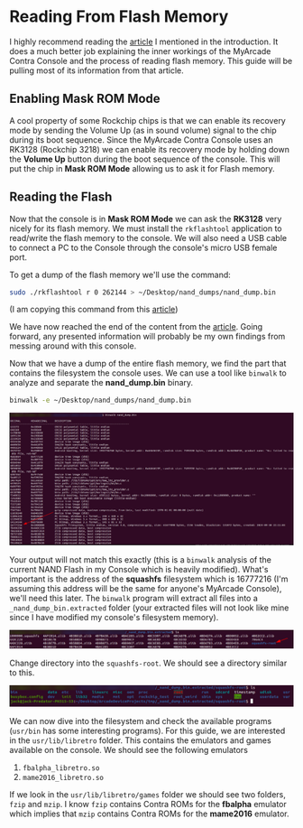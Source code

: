 # Reading From Flash Memory

I highly recommend reading the [article](https://trustedsec.com/blog/hacking-the-my-arcade-contra-pocket-player-part-i) I mentioned in the introduction. It does a much better job explaining the inner workings of the MyArcade Contra Console and the process of reading flash memory. This guide will be pulling most of its information from that article.

## Enabling Mask ROM Mode
A cool property of some Rockchip chips is that we can enable its recovery mode by sending the Volume Up (as in sound volume) signal to the chip during its boot sequence. Since the MyArcade Contra Console uses an RK3128 (Rockchip 3218) we can enable its recovery mode by holding down the **Volume Up** button during the boot sequence of the console. This will put the chip in **Mask ROM Mode** allowing us to ask it for Flash memory.

## Reading the Flash
Now that the console is in **Mask ROM Mode** we can ask the **RK3128** very nicely for its flash memory. We must install the `rkflashtool` application to read/write the flash memory to the console. We will also need a USB cable to connect a PC to the Console through the console's micro USB female port.

To get a dump of the flash memory we'll use the command:


```bash
sudo ./rkflashtool r 0 262144 > ~/Desktop/nand_dumps/nand_dump.bin
```
(I am copying this command from this [article](https://trustedsec.com/blog/hacking-the-my-arcade-contra-pocket-player-part-i))

We have now reached the end of the content from the [article](https://trustedsec.com/blog/hacking-the-my-arcade-contra-pocket-player-part-i). Going forward, any presented information will probably be my own findings from messing around with this console.

Now that we have a dump of the entire flash memory, we find the part that contains the filesystem the console uses. We can use a tool like `binwalk` to analyze and separate the **nand_dump.bin** binary.

```bash
binwalk -e ~/Desktop/nand_dumps/nand_dump.bin
```

![image](web/BinwalkCapture.png)

Your output will not match this exactly (this is a `binwalk` analysis of the current NAND Flash in my Console which is heavily modified). What's important is the address of the **squashfs** filesystem which is 16777216 (I'm assuming this address will be the same for anyone's MyArcade Console), we'll need this later. The `binwalk` program will extract all files into a `_nand_dump_bin.extracted` folder (your extracted files will not look like mine since I have modified my console's filesystem memory). 

![image](web/ExtractedBinariesCapture.png)

Change directory into the `squashfs-root`. We should see a directory similar to this.

![image](web/ConsoleFilesystemCapture.png)

We can now dive into the filesystem and check the available programs (`usr/bin` has some interesting programs). For this guide, we are interested in the `usr/lib/libretro` folder. This contains the emulators and games available on the console. We should see the following emulators

1. `fbalpha_libretro.so`
2. `mame2016_libretro.so`

If we look in the `usr/lib/libretro/games` folder we should see two folders, `fzip` and `mzip`. I know `fzip` contains Contra ROMs for the **fbalpha** emulator which implies that `mzip` contains Contra ROMs for the **mame2016** emulator.
